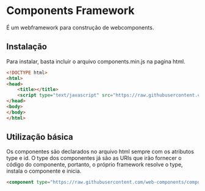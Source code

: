 # Components Framework
É um webframework para construção de webcomponents.

## Instalação
Para instalar, basta incluir o arquivo components.min.js na pagina html.

```html
<!DOCTYPE html>
<html>
<head>
    <title></title>
    <script type="text/javascript" src="https://raw.githubusercontent.com/web-components/components/master/components.min.js"></script>
</head>
<body>
</body>
</html>
```

## Utilização básica
Os componentes são declarados no arquivo html sempre com os atributos type e id. O type dos componentes já são as URIs que irão fornecer o código do componente, portanto, o próprio framework resolve o type, instala o componente e inicia.

```html
<component type="https://raw.githubusercontent.com/web-components/components/master/examples/example1/timer.js" id="myTimer">
```
